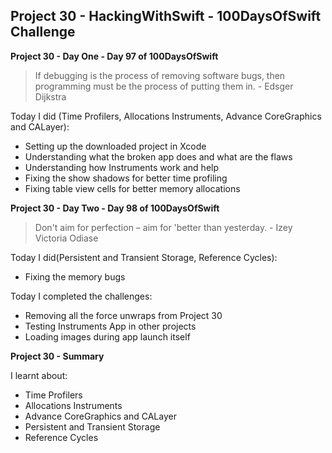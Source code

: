 ## Project 30 - HackingWithSwift - 100DaysOfSwift Challenge

**Project 30 - Day One - Day 97 of 100DaysOfSwift**

> If debugging is the process of removing software bugs, then programming must be the process of putting them in. - Edsger Dijkstra 

Today I did (Time Profilers, Allocations Instruments, Advance CoreGraphics and CALayer):

- Setting up the downloaded project in Xcode 
- Understanding what the broken app does and what are the flaws
- Understanding how Instruments work and help
- Fixing the show shadows for better time profiling
- Fixing table view cells for better memory allocations

**Project 30 - Day Two - Day 98 of 100DaysOfSwift**

> Don't aim for perfection – aim for 'better than yesterday. - Izey Victoria Odiase

Today I did(Persistent and Transient Storage, Reference Cycles):

- Fixing the memory bugs

Today I completed the challenges:

- Removing all the force unwraps from Project 30
- Testing Instruments App in other projects
- Loading images during app launch itself

**Project 30 - Summary**

I learnt about:

- Time Profilers
- Allocations Instruments
- Advance CoreGraphics and CALayer
- Persistent and Transient Storage
- Reference Cycles
